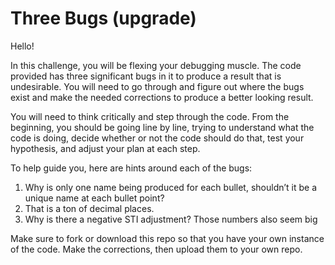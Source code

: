 # Three Bugs (upgrade)

Hello!

In this challenge, you will be flexing your debugging muscle. The code provided has three significant bugs in it to produce a result that is undesirable. You will need to go through and figure out where the bugs exist and make the needed corrections to produce a better looking result.

You will need to think critically and step through the code. From the beginning, you should be going line by line, trying to understand what the code is doing, decide whether or not the code should do that, test your hypothesis, and adjust your plan at each step.

To help guide you, here are hints around each of the bugs:
1. Why is only one name being produced for each bullet, shouldn’t it be a unique name at each bullet point?
2. That is a ton of decimal places.
3. Why is there a negative STI adjustment? Those numbers also seem big

Make sure to fork or download this repo so that you have your own instance of the code. Make the corrections, then upload them to your own repo.
